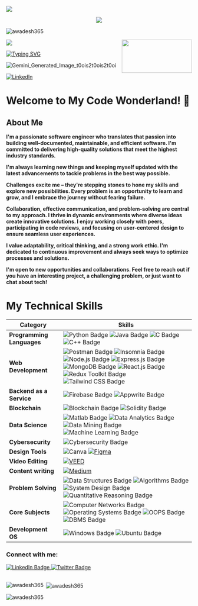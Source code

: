 ![](assets/Bottom_up.svg)

<!--   my-icons -->
<p align="center">
    <a href="https://github.com/awadesh365"><img src="https://img.shields.io/badge/status-updating-brightgreen.svg"></a>
    <p align="left"> <img src="https://komarev.com/ghpvc/?username=awadesh365&label=Profile%20views&color=0e75b6&style=flat"
        alt="awadesh365" /> </p> 
</p>


<!--   my-header-img -->
![](./src/header_.png)
<a href="https://dev.to/crackingdemon/register-and-login-system-in-mern-stack-1n98"><img src="https://miro.medium.com/v2/resize:fit:678/1*l2tlJsFNg2tH6QizegKkqA.png" align="right" height="90" width="190" ></a>

<!--https://readme-typing-svg.herokuapp.com/demo/  -->
[![Typing SVG](http://readme-typing-svg.herokuapp.com?font=Fira+Code&pause=1000&width=435&lines=Hi+there+%F0%9F%91%8B%2C+I+am+Awadesh;Welcome+to+My+Profile;Software+Engineer;Full+Stack+Developer)](https://git.io/typing-svg)

![Gemini_Generated_Image_t0ois2t0ois2t0oi](https://github.com/user-attachments/assets/5daa52ec-e78f-4fed-9b80-aa81fba1cdb9)



<!--   my-skils -->



[![LinkedIn](https://img.shields.io/badge/-Connect%20on%20LinkedIn-blue)](https://www.linkedin.com/in/awadesh-nautiyal/)

# Welcome to My Code Wonderland! 🚀

## About Me

**I'm a passionate software engineer who translates that passion into building well-documented, maintainable, and efficient software. I'm committed to delivering high-quality solutions that meet the highest industry standards.**

**I'm always learning new things and keeping myself updated with the latest advancements to tackle problems in the best way possible.**

**Challenges excite me – they're stepping stones to hone my skills and explore new possibilities. Every problem is an opportunity to learn and grow, and I embrace the journey without fearing failure.**

**Collaboration, effective communication, and problem-solving are central to my approach. I thrive in dynamic environments where diverse ideas create innovative solutions. I enjoy working closely with peers, participating in code reviews, and focusing on user-centered design to ensure seamless user experiences.**

**I value adaptability, critical thinking, and a strong work ethic. I'm dedicated to continuous improvement and always seek ways to optimize processes and solutions.**

**I'm open to new opportunities and collaborations. Feel free to reach out if you have an interesting project, a challenging problem, or just want to chat about tech!**




# My Technical Skills


| **Category**           | **Skills**                                                                                                                                                                                                                                                                                                                                                                                                                                      |
|------------------------|-------------------------------------------------------------------------------------------------------------------------------------------------------------------------------------------------------------------------------------------------------------------------------------------------------------------------------------------------------------------------------------------------------------------------------------------------|
| **Programming Languages** | ![Python Badge](https://img.shields.io/badge/-Python-3776AB?style=flat&logo=Python&logoColor=white) ![Java Badge](https://img.shields.io/badge/-Java-007396?style=flat&logo=Java&logoColor=white) ![C Badge](https://img.shields.io/badge/-C-00599C?style=flat&logo=C&logoColor=white) ![C++ Badge](https://img.shields.io/badge/-C++-00599C?style=flat&logo=C%2B%2B&logoColor=white)                                                                                                                                                                  |
| **Web Development**   | ![Postman Badge](https://img.shields.io/badge/-Postman-FF6C37?style=flat&logo=Postman&logoColor=white) ![Insomnia Badge](https://img.shields.io/badge/-Insomnia-5849BE?style=flat&logo=Insomnia&logoColor=white)  ![Node.js Badge](https://img.shields.io/badge/-Node.js-339933?style=flat&logo=Node.js&logoColor=white) ![Express.js Badge](https://img.shields.io/badge/-Express.js-000000?style=flat&logo=Express&logoColor=white) ![MongoDB Badge](https://img.shields.io/badge/-MongoDB-47A248?style=flat&logo=MongoDB&logoColor=white) ![React.js Badge](https://img.shields.io/badge/-React.js-61DAFB?style=flat&logo=React&logoColor=white) ![Redux Toolkit Badge](https://img.shields.io/badge/-Redux_Toolkit-764ABC?style=flat) ![Tailwind CSS Badge](https://img.shields.io/badge/-Tailwind%20CSS-38B2AC?style=flat) |
| **Backend as a Service**  | ![Firebase Badge](https://img.shields.io/badge/-Firebase-FFCA28?style=flat&logo=Firebase&logoColor=black) ![Appwrite Badge](https://img.shields.io/badge/-Appwrite-009688?style=flat&logo=Appwrite&logoColor=white)                                                                                                                                                                                                                                                                                              |
| **Blockchain**            | ![Blockchain Badge](https://img.shields.io/badge/-Blockchain-000000?style=flat&logo=Blockchain.com&logoColor=white) ![Solidity Badge](https://img.shields.io/badge/-Solidity-363636?style=flat&logo=Solidity&logoColor=white)                                                                                                                                                                                                                                                                                |                                                                                                       |
| **Data Science**          |  ![Matlab Badge](https://img.shields.io/badge/-Matlab-0076A8?style=flat&logo=Mathworks&logoColor=white) ![Data Analytics Badge](https://img.shields.io/badge/-Data%20Analytics-FF5733?style=flat) ![Data Mining Badge](https://img.shields.io/badge/-Data%20Mining-00ACC1?style=flat) ![Machine Learning Badge](https://img.shields.io/badge/-Machine%20Learning-FF6F61?style=flat&logo=Python&logoColor=white)                                                                                                                                                                                                                                                               |
| **Cybersecurity**         | ![Cybersecurity Badge](https://img.shields.io/badge/-Cybersecurity-333333?style=flat)                                                                                                                                                                                                                                                                                                                                                                                                                      |
| **Design Tools**          | ![Canva](https://img.shields.io/badge/Canva-Design%20Graphics%20and%20More-red) [![Figma](https://img.shields.io/badge/Figma-Design%20Prototypes%20and%20Graphics-purple)](https://www.figma.com/)                                                                                                                                                                                                                                                                                                        |
| **Video Editing**         | [![VEED](https://img.shields.io/badge/VEED-Create%20and%20Edit%20Videos-blue)](https://www.veed.io/)                                                                                                                                                                                                                                                                                                                                                                                                       |
| **Content writing**       | [![Medium](https://img.shields.io/badge/Medium-Writing%20and%20Publishing-black)](https://medium.com/)                                                                                                                                                                                                                                                                                                                                                                                                       |
| **Problem Solving**       | ![Data Structures Badge](https://img.shields.io/badge/-Data%20Structures-008080?style=flat) ![Algorithms Badge](https://img.shields.io/badge/-Algorithms-00FFFF?style=flat) ![System Design Badge](https://img.shields.io/badge/-System%20Design-4682B4?style=flat) ![Quantitative Reasoning Badge](https://img.shields.io/badge/-Quantitative%20Reasoning-800080?style=flat)                                                                                                                                                                               |
| **Core Subjects**         | ![Computer Networks Badge](https://img.shields.io/badge/-Computer%20Networks-FFD700?style=flat) ![Operating Systems Badge](https://img.shields.io/badge/-Operating%20Systems-008000?style=flat) ![OOPS Badge](https://img.shields.io/badge/-OOPS-FF8C00?style=flat) ![DBMS Badge](https://img.shields.io/badge/-DBMS-4B0082?style=flat)                                                                                                                                                                                                                               |
| **Development OS**        | ![Windows Badge](https://img.shields.io/badge/-Windows-0078D6?style=flat&logo=Windows&logoColor=white) ![Ubuntu Badge](https://img.shields.io/badge/-Ubuntu-E95420?style=flat&logo=Ubuntu&logoColor=white)                                                                                                                                                                                                                                                                                                |

<h3 align="left">Connect with me:</h3>
<div id="badges">
  <a href="https://www.linkedin.com/in/awadesh365/">
    <img src="https://img.shields.io/badge/LinkedIn-blue?style=for-the-badge&logo=linkedin&logoColor=white" alt="LinkedIn Badge"/>
  <a href="https://twitter.com/NautiyalAwadesh">
    <img src="https://img.shields.io/badge/Twitter-blue?style=for-the-badge&logo=twitter&logoColor=white" alt="Twitter Badge"/>
  </a>
</div>

<br>
<p><img align="left"
        src="https://github-readme-stats.vercel.app/api/top-langs?username=awadesh365&show_icons=true&locale=en&layout=compact"
        alt="awadesh365" /></p>

<p>&nbsp;<img align="center"
        src="https://github-readme-stats.vercel.app/api?username=awadesh365&show_icons=true&locale=en"
        alt="awadesh365" /></p>

<p><img align="center" src="https://github-readme-streak-stats.herokuapp.com/?user=awadesh365&" alt="awadesh365" /></p>
